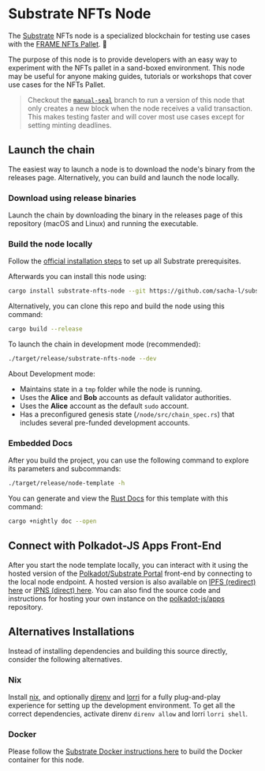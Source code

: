 # Substrate NFTs Node

The [Substrate](https://substrate.io/) NFTs node is a specialized blockchain for testing use cases with the [FRAME NFTs Pallet](https://github.com/paritytech/substrate/tree/master/frame/nfts). :rocket:

The purpose of this node is to provide developers with an easy way to experiment with the NFTs pallet in a sand-boxed environment.
This node may be useful for anyone making guides, tutorials or workshops that cover use cases for the NFTs Pallet.

> Checkout the [`manual-seal`](https://github.com/sacha-l/substrate-nfts-node/tree/manual-seal) branch to run a version of this node that only creates a new block when the node receives a valid transaction. This makes testing faster and will cover most use cases except for setting minting deadlines.

## Launch the chain

The easiest way to launch a node is to download the node's binary from the releases page.
Alternatively, you can build and launch the node locally.

### Download using release binaries

Launch the chain by downloading the binary in the releases page of this repository (macOS and Linux) and running the executable. 

### Build the node locally

Follow the [official installation steps](https://docs.substrate.io/install/) to set up all Substrate prerequisites.

Afterwards you can install this node using:

```bash
cargo install substrate-nfts-node --git https://github.com/sacha-l/substrate-nfts-node.git
```

Alternatively, you can clone this repo and build the node using this command:

```sh
cargo build --release
```

To launch the chain in development mode (recommended):

```sh
./target/release/substrate-nfts-node --dev
```

About Development mode:

- Maintains state in a `tmp` folder while the node is running.
- Uses the **Alice** and **Bob** accounts as default validator authorities.
- Uses the **Alice** account as the default `sudo` account.
- Has a preconfigured genesis state (`/node/src/chain_spec.rs`) that includes several pre-funded development accounts.

### Embedded Docs

After you build the project, you can use the following command to explore its parameters and subcommands:

```sh
./target/release/node-template -h
```

You can generate and view the [Rust Docs](https://doc.rust-lang.org/cargo/commands/cargo-doc.html) for this template with this command:

```sh
cargo +nightly doc --open
```

## Connect with Polkadot-JS Apps Front-End

After you start the node template locally, you can interact with it using the hosted version of the [Polkadot/Substrate Portal](https://polkadot.js.org/apps/#/explorer?rpc=ws://localhost:9944) front-end by connecting to the local node endpoint.
A hosted version is also available on [IPFS (redirect) here](https://dotapps.io/) or [IPNS (direct) here](ipns://dotapps.io/?rpc=ws%3A%2F%2F127.0.0.1%3A9944#/explorer).
You can also find the source code and instructions for hosting your own instance on the [polkadot-js/apps](https://github.com/polkadot-js/apps) repository.

## Alternatives Installations

Instead of installing dependencies and building this source directly, consider the following alternatives.

### Nix

Install [nix](https://nixos.org/), and optionally [direnv](https://github.com/direnv/direnv) and [lorri](https://github.com/nix-community/lorri) for a fully plug-and-play experience for setting up the development environment.
To get all the correct dependencies, activate direnv `direnv allow` and lorri `lorri shell`.

### Docker

Please follow the [Substrate Docker instructions here](https://github.com/paritytech/substrate/blob/master/docker/README.md) to build the Docker container for this node.